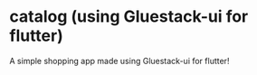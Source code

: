# catalog (using Gluestack-ui for flutter)

A simple shopping app made using Gluestack-ui for flutter!
